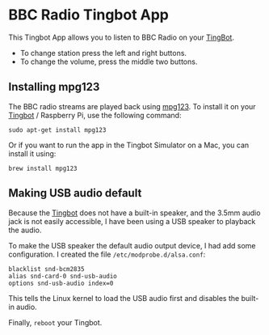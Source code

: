 BBC Radio Tingbot App
=====================

This Tingbot App allows you to listen to BBC Radio on your [TingBot].

* To change station press the left and right buttons.
* To change the volume, press the middle two buttons.



Installing mpg123
-----------------

The BBC radio streams are played back using [mpg123]. To install it on your [Tingbot] / Raspberry Pi, use the following command: 

    sudo apt-get install mpg123

Or if you want to run the app in the Tingbot Simulator on a Mac, you can install it using:

    brew install mpg123 


Making USB audio default
------------------------

Because the [Tingbot] does not have a built-in speaker, and the 3.5mm audio jack is not easily accessible, I have been using a USB speaker to playback the audio.

To make the USB speaker the default audio output device, I had add some configuration. I created the file `/etc/modprobe.d/alsa.conf`:

```
blacklist snd-bcm2835
alias snd-card-0 snd-usb-audio
options snd-usb-audio index=0
```

This tells the Linux kernel to load the USB audio first and disables the built-in audio.

Finally, `reboot` your Tingbot.


[mpg123]:     http://www.mpg123.org/
[TingBot]:    http://www.tingbot.com/
[Tide]:       http://docs.tingbot.com/tide/
